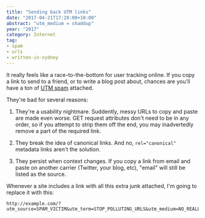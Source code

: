 ```yaml
---
title: "Sending back UTM links"
date: "2017-04-21T17:28:00+10:00"
abstract: "utm_medium = shaddup"
year: "2017"
category: Internet
tag:
- spam
- urls
- written-in-sydney
---
```

It really feels like a race-to-the-bottom for user tracking online. If you copy a link to send to a friend, or to write a blog post about, chances are you'll have a ton of [UTM spam] attached. 

They're bad for several reasons:

1. They're a usability nightmare. Suddently, messy URLs to copy and paste are made even worse. GET request attributes don't need to be in any order, so if you attempt to strip them off the end, you may inadvertedly remove a part of the required link.

2. They break the idea of canonical links. And no, `rel="canonical"` metadata links aren't the solution.

3. They persist when context changes. If you copy a link from email and paste on another carrier (Twitter, your blog, etc), "email" will still be listed as the source. 

Whenever a site includes a link with all this extra junk attached, I'm going to replace it with this:

    http://example.com/?utm_source=SPAM_VICTIM&utm_term=STOP_POLLUTING_URLS&utm_medium=NO_REALLY&utm_campaign=STOP_UTMS&utm_content=IS_EVIL

[UTM spam]: https://ga-dev-tools.appspot.com/campaign-url-builder/

